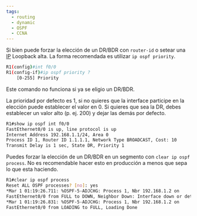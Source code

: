 ```yaml
---
tags:
  - routing
  - dynamic
  - OSPF
  - CCNA
---
```

Si bien puede forzar la elección de un DR/BDR con `router-id` o setear una [IP](../../labs/NetWarriors/IP.md) Loopback alta. La forma recomendada es utilizar `ip ospf priority`. 

``` bash
R1(config)#int f0/0
R1(config-if)#ip ospf priority ?
	[0-255] Priority
```

Este comando no funciona si ya se eligio un DR/BDR. 

La prioridad por defecto es 1, si no quieres que la interface participe en la elección puede establecer el valor en 0. Si quieres que sea la DR, debes establecer un valor alto (p. ej. 200) y dejar las demás por defecto. 

``` bash
R1#show ip ospf int f0/0
FastEthernet0/0 is up, line protocol is up
Internet Address 192.168.1.1/24, Area 0
Process ID 1, Router ID 1.1.1.1, Network Type BROADCAST, Cost: 10
Transmit Delay is 1 sec, State DR, Priority 1
```

Puedes forzar la elección de un DR/BDR en un segmento con `clear ip ospf process`. No es recomendable hacer esto en producción a menos que sepa lo que esta haciendo. 

``` bash
R1#clear ip ospf process
Reset ALL OSPF processes? [no]: yes
*Mar 1 01:19:26.711: %OSPF-5-ADJCHG: Process 1, Nbr 192.168.1.2 on
FastEthernet0/0 from FULL to DOWN, Neighbor Down: Interface down or detached
*Mar 1 01:19:26.831: %OSPF-5-ADJCHG: Process 1, Nbr 192.168.1.2 on
FastEthernet0/0 from LOADING to FULL, Loading Done
```
